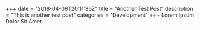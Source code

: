 +++
date = "2018-04-06T20:11:36Z"
title = "Another Test Post"
description = "This is another test post"
categories = "Development"
+++
Lorem Ipsum Dolor Sit Amet